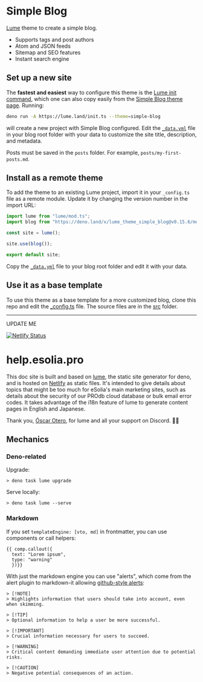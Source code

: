 # Simple Blog

[Lume](https://lume.land) theme to create a simple blog.

- Supports tags and post authors
- Atom and JSON feeds
- Sitemap and SEO features
- Instant search engine

## Set up a new site

The **fastest and easiest** way to configure this theme is the
[Lume init command](https://deno.land/x/lume_init), which one can also copy
easily from the [Simple Blog theme page](https://lume.land/theme/simple-blog/).
Running:

```bash
deno run -A https://lume.land/init.ts --theme=simple-blog
```

will create a new project with Simple Blog configured. Edit the
[`_data.yml`](./src/_data.yml) file in your blog root folder with your data to
customize the site title, description, and metadata.

Posts must be saved in the `posts` folder. For example,
`posts/my-first-posts.md`.

## Install as a remote theme

To add the theme to an existing Lume project, import it in your `_config.ts`
file as a remote module. Update it by changing the version number in the import
URL:

```ts
import lume from "lume/mod.ts";
import blog from "https://deno.land/x/lume_theme_simple_blog@v0.15.6/mod.ts";

const site = lume();

site.use(blog());

export default site;
```

Copy the [`_data.yml`](./src/_data.yml) file to your blog root folder and edit
it with your data.

## Use it as a base template

To use this theme as a base template for a more customized blog, clone this repo
and edit the [\_config.ts](./_config.ts) file. The source files are in the
[src](./src/) folder.

* * * 

UPDATE ME

[![Netlify Status](https://api.netlify.com/api/v1/badges/7bfb45da-9787-468c-bb64-158e43108f49/deploy-status)](https://app.netlify.com/sites/blog-esolia-pro/deploys)

# help.esolia.pro

This doc site is built and based on [lume](https://lume.land/), the static site generator for deno, and is hosted on [Netlify](https://netlify.com) as static files. It's intended to give details about topics that might be too much for eSolia's main marketing sites, such as details about the security of our PROdb cloud database or bulk email error codes. It takes advantage of the i18n feature of lume to generate content pages in English and Japanese. 

Thank you, [Óscar Otero](https://github.com/oscarotero), for lume and all your support on Discord. 🙏🏻

## Mechanics
### Deno-related

Upgrade:

```
> deno task lume upgrade
```

Serve locally:

```
> deno task lume --serve
```

### Markdown
If you set `templateEngine: [vto, md]` in frontmatter, you can use components or call helpers: 

```
{{ comp.callout({
  text: "Lorem ipsum", 
  type: "warning"
  })}}
```

With just the markdown engine you can use "alerts", which come from the alert plugin to markdown-it allowing [github-style alerts](https://github.com/orgs/community/discussions/16925):

```
> [!NOTE]  
> Highlights information that users should take into account, even when skimming.

> [!TIP]
> Optional information to help a user be more successful.

> [!IMPORTANT]  
> Crucial information necessary for users to succeed.

> [!WARNING]  
> Critical content demanding immediate user attention due to potential risks.

> [!CAUTION]
> Negative potential consequences of an action.
```
